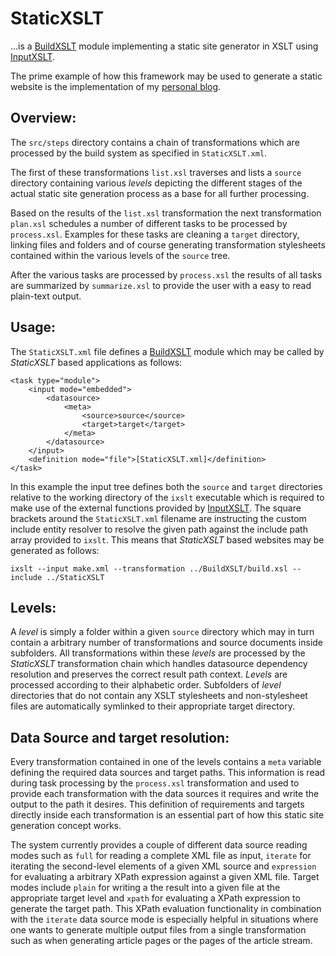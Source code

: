 # StaticXSLT

…is a [BuildXSLT](https://github.com/KnairdA/BuildXSLT) module implementing a static site generator in XSLT using [InputXSLT](https://github.com/KnairdA/InputXSLT).

The prime example of how this framework may be used to generate a static website is the implementation of my [personal blog](https://github.com/KnairdA/blog.kummerlaender.eu/).

## Overview:

The `src/steps` directory contains a chain of transformations which are processed by the build system as specified in `StaticXSLT.xml`.

The first of these transformations `list.xsl` traverses and lists a `source` directory containing various _levels_ depicting the different stages of the actual static site generation process as a base for all further processing.

Based on the results of the `list.xsl` transformation the next transformation `plan.xsl` schedules a number of different tasks to be processed by `process.xsl`. Examples for these tasks are cleaning a `target` directory, linking files and folders and of course generating transformation stylesheets contained within the various levels of the `source` tree.

After the various tasks are processed by `process.xsl` the results of all tasks are summarized by `summarize.xsl` to provide the user with a easy to read plain-text output.

## Usage:

The `StaticXSLT.xml` file defines a [BuildXSLT](https://github.com/KnairdA/BuildXSLT) module which may be called by _StaticXSLT_ based applications as follows:

```
<task type="module">
	<input mode="embedded">
		<datasource>
			<meta>
				<source>source</source>
				<target>target</target>
			</meta>
		</datasource>
	</input>
	<definition mode="file">[StaticXSLT.xml]</definition>
</task>
```

In this example the input tree defines both the `source` and `target` directories relative to the working directory of the `ixslt` executable which is required to make use of the external functions provided by [InputXSLT](https://github.com/KnairdA/InputXSLT). The square brackets around the `StaticXSLT.xml` filename are instructing the custom include entity resolver to resolve the given path against the include path array provided to `ixslt`. This means that _StaticXSLT_ based websites may be generated as follows:

```
ixslt --input make.xml --transformation ../BuildXSLT/build.xsl --include ../StaticXSLT
```

## Levels:

A _level_ is simply a folder within a given `source` directory which may in turn contain a arbitrary number of transformations and source documents inside subfolders. All transformations within these _levels_ are processed by the _StaticXSLT_ transformation chain which handles datasource dependency resolution and preserves the correct result path context. _Levels_ are processed according to their alphabetic order. Subfolders of _level_ directories that do not contain any XSLT stylesheets and non-stylesheet files are automatically symlinked to their appropriate target directory.

## Data Source and target resolution:

Every transformation contained in one of the levels contains a `meta` variable defining the required data sources and target paths. This information is read during task processing by the `process.xsl` transformation and used to provide each transformation with the data sources it requires and write the output to the path it desires. This definition of requirements and targets directly inside each transformation is an essential part of how this static site generation concept works.

The system currently provides a couple of different data source reading modes such as `full` for reading a complete XML file as input, `iterate` for iterating the second-level elements of a given XML source and `expression` for evaluating a arbitrary XPath expression against a given XML file. Target modes include `plain` for writing a the result into a given file at the appropriate target level and `xpath` for evaluating a XPath expression to generate the target path. This XPath evaluation functionality in combination with the `iterate` data source mode is especially helpful in situations where one wants to generate multiple output files from a single transformation such as when generating article pages or the pages of the article stream.
